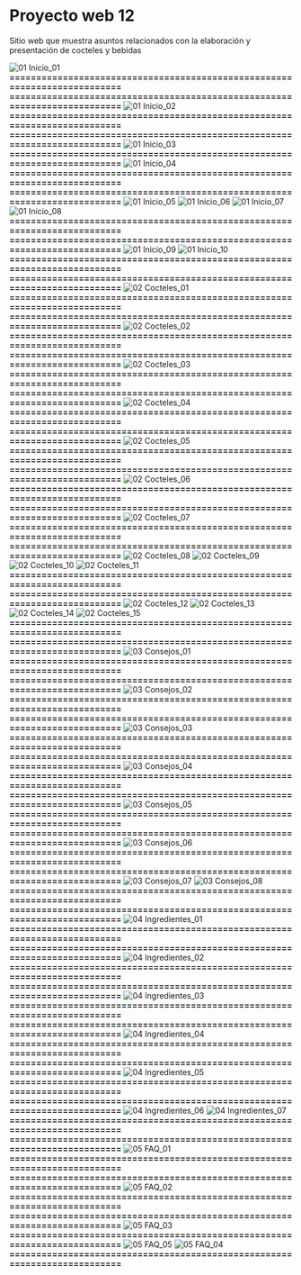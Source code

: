 # Proyecto web 12
Sitio web que muestra asuntos relacionados con la elaboración y presentación  de cocteles y bebidas




![01  Inicio_01](https://github.com/user-attachments/assets/09524281-be44-4ff3-b2d1-3570b8823e66)
**==========================================================================**
**==========================================================================**
![01  Inicio_02](https://github.com/user-attachments/assets/f8448af7-0473-484a-a060-e185b3d82892)
**==========================================================================**
**==========================================================================**
![01  Inicio_03](https://github.com/user-attachments/assets/cac01b91-9b29-4263-8178-47ed5a2d51bc)
**==========================================================================**
![01  Inicio_04](https://github.com/user-attachments/assets/386e80ea-0938-443b-bd7e-6baf88602be4)
**==========================================================================**
**==========================================================================**
![01  Inicio_05](https://github.com/user-attachments/assets/4d2aed23-6ab5-4e18-b672-e9efbd1af74d)
![01  Inicio_06](https://github.com/user-attachments/assets/d8471784-9570-410f-ab1f-684a0536c733)
![01  Inicio_07](https://github.com/user-attachments/assets/558a7eeb-8b09-478a-931a-11f08b162934)
![01  Inicio_08](https://github.com/user-attachments/assets/92123a69-955c-4cdc-a08a-9f97566a02aa)
**==========================================================================**
**==========================================================================**
![01  Inicio_09](https://github.com/user-attachments/assets/4259f810-5d56-437a-839b-d938beae9828)
![01  Inicio_10](https://github.com/user-attachments/assets/8c0622f4-87d5-4cd2-ba21-8e1d4f1e1338)
**==========================================================================**
**==========================================================================**
![02  Cocteles_01](https://github.com/user-attachments/assets/4b2eda74-a9a4-4b75-b140-6c2bb2101a3d)
**==========================================================================**
**==========================================================================**
![02  Cocteles_02](https://github.com/user-attachments/assets/535a64e0-69da-46db-9045-458aa9cf7b6d)
**==========================================================================**
**==========================================================================**
![02  Cocteles_03](https://github.com/user-attachments/assets/0067275c-970f-4b42-a7c4-2207ef376a12)
**==========================================================================**
**==========================================================================**
![02  Cocteles_04](https://github.com/user-attachments/assets/1d5674a1-fbc6-4a3d-bf0b-1ee40dd5fced)
**==========================================================================**
**==========================================================================**
![02  Cocteles_05](https://github.com/user-attachments/assets/15de4093-4ee1-4065-9907-a187dc180f6b)
**==========================================================================**
**==========================================================================**
![02  Cocteles_06](https://github.com/user-attachments/assets/5288660b-5f81-4487-b434-4a0f2935330e)
**==========================================================================**
**==========================================================================**
![02  Cocteles_07](https://github.com/user-attachments/assets/52278a20-9547-447b-bd14-46f9b6d6f562)
**==========================================================================**
**==========================================================================**
![02  Cocteles_08](https://github.com/user-attachments/assets/789d45be-5d97-42e4-b987-f073882dd7f0)
![02  Cocteles_09](https://github.com/user-attachments/assets/a8c2c009-4a2a-4957-8560-c4586b0f4f2b)
![02  Cocteles_10](https://github.com/user-attachments/assets/bda1c233-badc-4460-89d0-72146e89437e)
![02  Cocteles_11](https://github.com/user-attachments/assets/94a5e11c-c1e6-4989-a7da-f1afbd7e42d1)
**==========================================================================**
**==========================================================================**
![02  Cocteles_12](https://github.com/user-attachments/assets/8f916f54-97e4-40e2-834d-62448639d63e)
![02  Cocteles_13](https://github.com/user-attachments/assets/9c225ee0-a332-4f69-90ff-da14c11371f8)
![02  Cocteles_14](https://github.com/user-attachments/assets/4afcddf4-1240-4968-9678-64b2e9f44349)
![02  Cocteles_15](https://github.com/user-attachments/assets/4b321896-e8fe-4465-aca3-ad3f94b5ac29)
**==========================================================================**
**==========================================================================**
![03  Consejos_01](https://github.com/user-attachments/assets/280ed9ab-f5da-4174-b395-3aab871e9565)
**==========================================================================**
**==========================================================================**
![03  Consejos_02](https://github.com/user-attachments/assets/0514f537-6e9c-4ed6-84b9-e569d4206de5)
**==========================================================================**
**==========================================================================**
![03  Consejos_03](https://github.com/user-attachments/assets/590688ce-aa93-49ef-9c28-1affb0f77594)
**==========================================================================**
**==========================================================================**
![03  Consejos_04](https://github.com/user-attachments/assets/a69087fa-2fb5-48af-8efd-f6daf264feac)
**==========================================================================**
**==========================================================================**
![03  Consejos_05](https://github.com/user-attachments/assets/3dc645ed-9ac9-4c59-aecf-1d1bfa1d3bb6)
**==========================================================================**
**==========================================================================**
![03  Consejos_06](https://github.com/user-attachments/assets/dc66e28f-0fbc-4fd2-8a6a-c0c62aef7cd2)
**==========================================================================**
**==========================================================================**
![03  Consejos_07](https://github.com/user-attachments/assets/ba1209b4-e1d9-4cc4-aabd-280de277b6c1)
![03  Consejos_08](https://github.com/user-attachments/assets/e0c525a9-2abb-4e87-bb0f-892d26db3843)
**==========================================================================**
**==========================================================================**
![04  Ingredientes_01](https://github.com/user-attachments/assets/a2eeba5b-8cd8-4bbd-94e9-8ded835c3ee4)
**==========================================================================**
**==========================================================================**
![04  Ingredientes_02](https://github.com/user-attachments/assets/01c62f49-b924-479c-a1bf-50cc22c9e0af)
**==========================================================================**
**==========================================================================**
![04  Ingredientes_03](https://github.com/user-attachments/assets/fa304c6b-78b2-48ca-a343-3cef1978c1da)
**==========================================================================**
**==========================================================================**
![04  Ingredientes_04](https://github.com/user-attachments/assets/a2598d40-fee4-424d-907c-8c5b10f78faa)
**==========================================================================**
**==========================================================================**
![04  Ingredientes_05](https://github.com/user-attachments/assets/81601cc4-1da4-43f8-be90-6d8945f76ba9)
**==========================================================================**
**==========================================================================**
![04  Ingredientes_06](https://github.com/user-attachments/assets/efc3db48-1ea0-4978-b9a7-e80bc1ee0ade)
![04  Ingredientes_07](https://github.com/user-attachments/assets/cb7f5d0c-6d28-4e1d-bf61-2dc0a3f3e9db)
**==========================================================================**
**==========================================================================**
![05  FAQ_01](https://github.com/user-attachments/assets/d1003e02-1a7f-40d3-bea1-300e3128da00)
**==========================================================================**
**==========================================================================**
![05  FAQ_02](https://github.com/user-attachments/assets/674eaa3a-e7ab-43af-bd5d-faa9c2cbcef7)
**==========================================================================**
**==========================================================================**
![05  FAQ_03](https://github.com/user-attachments/assets/cefcd7c9-2286-4637-885a-9862255e8d70)
**==========================================================================**
![05  FAQ_05](https://github.com/user-attachments/assets/c1d326a7-6364-406c-ab28-874ec5181b46)
![05  FAQ_04](https://github.com/user-attachments/assets/e48beabc-63c7-4ef3-abc2-3f93752f2a3a)
**==========================================================================**
